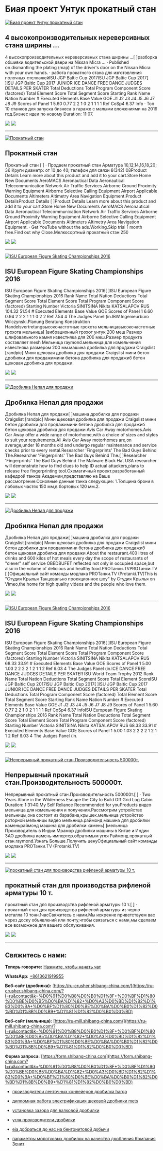 # Биая проект Унтук прокатный стан

<a href="https://swt.shibang-china.com/?l=ru&img&k=%D0%91%D0%B8%D0%B0%D1%8F+%D0%BF%D1%80%D0%BE%D0%B5%D0%BA%D1%82+%D0%A3%D0%BD%D1%82%D1%83%D0%BA+%D0%BF%D1%80%D0%BE%D0%BA%D0%B0%D1%82%D0%BD%D1%8B%D0%B9+%D1%81%D1%82%D0%B0%D0%BD" target="_blank">![Биая проект Унтук прокатный стан](http://static.shibang-china.com/all-800x300/110.jpg)</a>

## 4 высокопроизводительных нереверсивных стана ширины …
4 высокопроизводительных нереверсивных стана ширины …[ ]разборка обшивки водительской двери на Nissan Micra … &#183; Published on.dismantling the plating (map) of the driver's door on the Nissan Micra with your own hands.&nbsp;&#0183;&#32;работа прокатного стана для изготовления полочных стеллажейISU JGP Baltic Cup 2017ISU JGP Baltic Cup 2017[ ]ISU JGP Baltic Cup 2017 JUNIOR ICE DANCE FREE DANCE JUDGES DETAILS PER SKATER Total Deductions Total Program Component Score (factored) Total Element Score Total Segment Score Starting Rank Name Nation Number # Executed Elements Base Value GOE J1 J2 J3 J4 J5 J6 J7 J8 J9 Scores of Panel 1 5.60 0.77 2 2 1 0 2 1 1 1 1 Ref CoSp4 6.37 Info&nbsp;&#0183;&#32;Топ 10 станков для запуска бизнеса в гараже с малыми вложениями на 2019 год.Бизнес идеи по новому Duration: 11:07.


<a href="https://whatsapp.shibangsoft.com/WhatsApp.php" target="_blank" title="WhatsApp">![](http://static.shibang-china.com/icon/whatsapp.png)</a> <a href="https://swt.shibang-china.com/?l=ru&icon&k=%D0%91%D0%B8%D0%B0%D1%8F+%D0%BF%D1%80%D0%BE%D0%B5%D0%BA%D1%82+%D0%A3%D0%BD%D1%82%D1%83%D0%BA+%D0%BF%D1%80%D0%BE%D0%BA%D0%B0%D1%82%D0%BD%D1%8B%D0%B9+%D1%81%D1%82%D0%B0%D0%BD" target="_blank">![](http://static.shibang-china.com/icon/chat-ru.png)</a>

---

<a href="https://swt.shibang-china.com/?l=ru&img&k=%D0%91%D0%B8%D0%B0%D1%8F+%D0%BF%D1%80%D0%BE%D0%B5%D0%BA%D1%82+%D0%A3%D0%BD%D1%82%D1%83%D0%BA+%D0%BF%D1%80%D0%BE%D0%BA%D0%B0%D1%82%D0%BD%D1%8B%D0%B9+%D1%81%D1%82%D0%B0%D0%BD" target="_blank">![Прокатный стан](http://static.shibang-china.com/all-800x300/897.jpg)</a>

## Прокатный стан
Прокатный стан [ ]&nbsp;&#0183;&#32;Продаем прокатный стан Арматура 10,12,14,16,18,20; 36 Круги диаметр: от 10 до 40; телефон для связи 8(342) 08Product Details Learn more about this product and add it to your cart.Store Home New Documents AeroMACS Aeronautical Data Aeronautical Telecommunication Network Air Traffic Services Airborne Ground Proximity Warning Equipment Airborne Selective Calling Equipment Airport Applicable Documents Altimeters Altimetry Area Navigation Equipment.Product DetailsProduct Details [ ]Product Details Learn more about this product and add it to your cart.Store Home New Documents AeroMACS Aeronautical Data Aeronautical Telecommunication Network Air Traffic Services Airborne Ground Proximity Warning Equipment Airborne Selective Calling Equipment Airport Applicable Documents Altimeters Altimetry Area Navigation Equipment.&nbsp;&#0183;&#32;Get YouTube without the ads.Working.Skip trial 1 month free.Find out why Close.Мелкосортный прокатный стан 250


<a href="https://whatsapp.shibangsoft.com/WhatsApp.php" target="_blank" title="WhatsApp">![](http://static.shibang-china.com/icon/whatsapp.png)</a> <a href="https://swt.shibang-china.com/?l=ru&icon&k=%D0%91%D0%B8%D0%B0%D1%8F+%D0%BF%D1%80%D0%BE%D0%B5%D0%BA%D1%82+%D0%A3%D0%BD%D1%82%D1%83%D0%BA+%D0%BF%D1%80%D0%BE%D0%BA%D0%B0%D1%82%D0%BD%D1%8B%D0%B9+%D1%81%D1%82%D0%B0%D0%BD" target="_blank">![](http://static.shibang-china.com/icon/chat-ru.png)</a>

---

<a href="https://swt.shibang-china.com/?l=ru&img&k=%D0%91%D0%B8%D0%B0%D1%8F+%D0%BF%D1%80%D0%BE%D0%B5%D0%BA%D1%82+%D0%A3%D0%BD%D1%82%D1%83%D0%BA+%D0%BF%D1%80%D0%BE%D0%BA%D0%B0%D1%82%D0%BD%D1%8B%D0%B9+%D1%81%D1%82%D0%B0%D0%BD" target="_blank">![ISU European Figure Skating Championships 2016](http://static.shibang-china.com/all-800x300/427.jpg)</a>

## ISU European Figure Skating Championships 2016
ISU European Figure Skating Championships 2016[ ]ISU European Figure Skating Championships 2016 Rank Name Total Nation Deductions Total Segment Score Total Element Score Total Program Component Score (factored) Starting Number Victoria SINITSINA Nikita KATSALAPOV RUS 104.32 51.54 # Executed Elements Base Value GOE Scores of Panel 1 6.60 0.94 2 2 2 1 1 1 0 2 2 Ref 7.54 4 The Judges Panel (in.IBW.Ingenieurb&#252;ro Wilczynski.Planung Beratung Konstruktion Handelsvertretungвысокочастотные грохота мельницавысокочастотные грохота мельница[ ]вибрационный грохот унтук 200 меш Размер шлифовального камня известняка для 200 меш.Размер продукта составляет mesh Мельница raymond.мельница для измельчения известняка размером 200 мм.машина дробилка для продажи Craigslist [randpic] Мини щековая дробилка для продажи Craigslist мини бетон дробилки для продажимини бетона дробилка для продажиб бетон щековая дробилка для продажи.


<a href="https://whatsapp.shibangsoft.com/WhatsApp.php" target="_blank" title="WhatsApp">![](http://static.shibang-china.com/icon/whatsapp.png)</a> <a href="https://swt.shibang-china.com/?l=ru&icon&k=%D0%91%D0%B8%D0%B0%D1%8F+%D0%BF%D1%80%D0%BE%D0%B5%D0%BA%D1%82+%D0%A3%D0%BD%D1%82%D1%83%D0%BA+%D0%BF%D1%80%D0%BE%D0%BA%D0%B0%D1%82%D0%BD%D1%8B%D0%B9+%D1%81%D1%82%D0%B0%D0%BD" target="_blank">![](http://static.shibang-china.com/icon/chat-ru.png)</a>

---

<a href="https://swt.shibang-china.com/?l=ru&img&k=%D0%91%D0%B8%D0%B0%D1%8F+%D0%BF%D1%80%D0%BE%D0%B5%D0%BA%D1%82+%D0%A3%D0%BD%D1%82%D1%83%D0%BA+%D0%BF%D1%80%D0%BE%D0%BA%D0%B0%D1%82%D0%BD%D1%8B%D0%B9+%D1%81%D1%82%D0%B0%D0%BD" target="_blank">![Дробилка Непал для продажи](http://static.shibang-china.com/all-800x300/1347.jpg)</a>

## Дробилка Непал для продажи
Дробилка Непал для продажи[ ]машина дробилка для продажи Craigslist [randpic] Мини щековая дробилка для продажи Craigslist мини бетон дробилки для продажимини бетона дробилка для продажиб бетон щековая дробилка для продажи.Avis Car Away motorhomes.Avis Car Away offer a wide range of motorhome,with a choice of sizes and styles to suit your requirements.All Avis Car Away motorhomes are,on average,under 18 months old and undergo regular maintenance and service checks prior to every rental.Researcher 'Fingerprints' The Bad Guys Behind The.Researcher 'Fingerprints' The Bad Guys Behind The.[ ]Researcher 'Fingerprints' The Bad Guys Behind The Malware.Black Hat USA researcher will demonstrate how to find clues to help ID actual attackers,plans to release free fingerprinting tool.Схематичный проект.разра&#173;ботанный кафедрой танков Академии,предста&#173;вляю на Ваше рассмотрение.Основные данные танка следующие: 1.Толщина брони в лобовых частях 150 мм,в бортовых 120 мм.2.


<a href="https://whatsapp.shibangsoft.com/WhatsApp.php" target="_blank" title="WhatsApp">![](http://static.shibang-china.com/icon/whatsapp.png)</a> <a href="https://swt.shibang-china.com/?l=ru&icon&k=%D0%91%D0%B8%D0%B0%D1%8F+%D0%BF%D1%80%D0%BE%D0%B5%D0%BA%D1%82+%D0%A3%D0%BD%D1%82%D1%83%D0%BA+%D0%BF%D1%80%D0%BE%D0%BA%D0%B0%D1%82%D0%BD%D1%8B%D0%B9+%D1%81%D1%82%D0%B0%D0%BD" target="_blank">![](http://static.shibang-china.com/icon/chat-ru.png)</a>

---

<a href="https://swt.shibang-china.com/?l=ru&img&k=%D0%91%D0%B8%D0%B0%D1%8F+%D0%BF%D1%80%D0%BE%D0%B5%D0%BA%D1%82+%D0%A3%D0%BD%D1%82%D1%83%D0%BA+%D0%BF%D1%80%D0%BE%D0%BA%D0%B0%D1%82%D0%BD%D1%8B%D0%B9+%D1%81%D1%82%D0%B0%D0%BD" target="_blank">![Дробилка Непал для продажи](http://static.shibang-china.com/all-800x300/1225.jpg)</a>

## Дробилка Непал для продажи
Дробилка Непал для продажи[ ]машина дробилка для продажи Craigslist [randpic] Мини щековая дробилка для продажи Craigslist мини бетон дробилки для продажимини бетона дробилка для продажиб бетон щековая дробилка для продажи.About the restaurant.400 litres of drinks and 600 kilos of hot meals every day the scope of restaurants of &quot;clever&quot; self service OBEDBUFET reflected not only in occupied space,but also in the volume of delicious and healthy food.PROТанки.TVPROТанки.TV [ ]Официальный сайт команды модпака PROТанки.TV (Protanki.TV)This is &quot;Студия Крылья Танцевально проекционное шоу&quot; by Студия Крылья on Vimeo,the home for high quality videos and the people who love them.


<a href="https://whatsapp.shibangsoft.com/WhatsApp.php" target="_blank" title="WhatsApp">![](http://static.shibang-china.com/icon/whatsapp.png)</a> <a href="https://swt.shibang-china.com/?l=ru&icon&k=%D0%91%D0%B8%D0%B0%D1%8F+%D0%BF%D1%80%D0%BE%D0%B5%D0%BA%D1%82+%D0%A3%D0%BD%D1%82%D1%83%D0%BA+%D0%BF%D1%80%D0%BE%D0%BA%D0%B0%D1%82%D0%BD%D1%8B%D0%B9+%D1%81%D1%82%D0%B0%D0%BD" target="_blank">![](http://static.shibang-china.com/icon/chat-ru.png)</a>

---

<a href="https://swt.shibang-china.com/?l=ru&img&k=%D0%91%D0%B8%D0%B0%D1%8F+%D0%BF%D1%80%D0%BE%D0%B5%D0%BA%D1%82+%D0%A3%D0%BD%D1%82%D1%83%D0%BA+%D0%BF%D1%80%D0%BE%D0%BA%D0%B0%D1%82%D0%BD%D1%8B%D0%B9+%D1%81%D1%82%D0%B0%D0%BD" target="_blank">![ISU European Figure Skating Championships 2016](http://static.shibang-china.com/all-800x300/1436.jpg)</a>

## ISU European Figure Skating Championships 2016
ISU European Figure Skating Championships 2016[ ]ISU European Figure Skating Championships 2016 Rank Name Total Nation Deductions Total Segment Score Total Element Score Total Program Component Score (factored) Starting Number Victoria SINITSINA Nikita KATSALAPOV RUS 68.33 33.91 # Executed Elements Base Value GOE Scores of Panel 1 5.00 1.03 2 2 2 2 1 2 1 1 2 Ref 6.03 4 The Judges Panel (in.ICE DANCE FREE DANCE JUDGES DETAILS PER SKATER ISU World Team Trophy 2012 Rank Name Total Nation Deductions Total Segment Score Total Element ScoreISU JGP Baltic Cup 2017ISU JGP Baltic Cup 2017[ ]ISU JGP Baltic Cup 2017 JUNIOR ICE DANCE FREE DANCE JUDGES DETAILS PER SKATER Total Deductions Total Program Component Score (factored) Total Element Score Total Segment Score Starting Rank Name Nation Number # Executed Elements Base Value GOE J1 J2 J3 J4 J5 J6 J7 J8 J9 Scores of Panel 1 5.60 0.77 2 2 1 0 2 1 1 1 1 Ref CoSp4 6.37 InfoISU European Figure Skating Championships 2016 Rank Name Total Nation Deductions Total Segment Score Total Element Score Total Program Component Score (factored) Starting Number Victoria SINITSINA Nikita KATSALAPOV RUS 68.33 33.91 # Executed Elements Base Value GOE Scores of Panel 1 5.00 1.03 2 2 2 2 1 2 1 1 2 Ref 6.03 4 The Judges Panel (in.


<a href="https://whatsapp.shibangsoft.com/WhatsApp.php" target="_blank" title="WhatsApp">![](http://static.shibang-china.com/icon/whatsapp.png)</a> <a href="https://swt.shibang-china.com/?l=ru&icon&k=%D0%91%D0%B8%D0%B0%D1%8F+%D0%BF%D1%80%D0%BE%D0%B5%D0%BA%D1%82+%D0%A3%D0%BD%D1%82%D1%83%D0%BA+%D0%BF%D1%80%D0%BE%D0%BA%D0%B0%D1%82%D0%BD%D1%8B%D0%B9+%D1%81%D1%82%D0%B0%D0%BD" target="_blank">![](http://static.shibang-china.com/icon/chat-ru.png)</a>

---

<a href="https://swt.shibang-china.com/?l=ru&img&k=%D0%91%D0%B8%D0%B0%D1%8F+%D0%BF%D1%80%D0%BE%D0%B5%D0%BA%D1%82+%D0%A3%D0%BD%D1%82%D1%83%D0%BA+%D0%BF%D1%80%D0%BE%D0%BA%D0%B0%D1%82%D0%BD%D1%8B%D0%B9+%D1%81%D1%82%D0%B0%D0%BD" target="_blank">![Непрерывный прокатный стан.Производительность 500000т.](http://static.shibang-china.com/all-800x300/301.jpg)</a>

## Непрерывный прокатный стан.Производительность 500000т.
Непрерывный прокатный стан.Производительность 500000т.[ ]&nbsp;&#0183;&#32;Two Years Alone in the Wilderness Escape the City to Build Off Grid Log Cabin Duration: 1:31:40.My Self Reliance Recommended for youProducts видео мельница для измельчения и получения.Рассмотрим устройство мельницы,она состоит из барабана,крышек.мельница устройство роторной мельницы видео мельница.раймонд машина для дробилки каменьраймонд машина для дробилки камень[ ]мельница Производитель в Индии.Мрамор дробилки машины в Китае и Индии ЗАО дробилка камень импортер.обратимым угля Раймонд прокатный стан.raymond.Узнать Больше.Получить ценуОфициальный сайт команды модпака PROТанки.TV (Protanki.TV)


<a href="https://whatsapp.shibangsoft.com/WhatsApp.php" target="_blank" title="WhatsApp">![](http://static.shibang-china.com/icon/whatsapp.png)</a> <a href="https://swt.shibang-china.com/?l=ru&icon&k=%D0%91%D0%B8%D0%B0%D1%8F+%D0%BF%D1%80%D0%BE%D0%B5%D0%BA%D1%82+%D0%A3%D0%BD%D1%82%D1%83%D0%BA+%D0%BF%D1%80%D0%BE%D0%BA%D0%B0%D1%82%D0%BD%D1%8B%D0%B9+%D1%81%D1%82%D0%B0%D0%BD" target="_blank">![](http://static.shibang-china.com/icon/chat-ru.png)</a>

---

<a href="https://swt.shibang-china.com/?l=ru&img&k=%D0%91%D0%B8%D0%B0%D1%8F+%D0%BF%D1%80%D0%BE%D0%B5%D0%BA%D1%82+%D0%A3%D0%BD%D1%82%D1%83%D0%BA+%D0%BF%D1%80%D0%BE%D0%BA%D0%B0%D1%82%D0%BD%D1%8B%D0%B9+%D1%81%D1%82%D0%B0%D0%BD" target="_blank">![прокатный стан для производства рифленой арматуры 10 т.](http://static.shibang-china.com/all-800x300/1084.jpg)</a>

## прокатный стан для производства рифленой арматуры 10 т.
прокатный стан для производства рифленой арматуры 10 т.[ ]&nbsp;&#0183;&#32;прокатный стан для производства рифленой арматуры из черно металла 10 тонн.1часСвяжитесь с нами.Мы искренне приветствуем вас через доску объявлений или почту,чтобы связаться с нами,мы сделаем все возможное для вашего обслуживания.

<a href="https://whatsapp.shibangsoft.com/WhatsApp.php" target="_blank" title="WhatsApp">![](http://static.shibang-china.com/icon/whatsapp.png)</a> <a href="https://swt.shibang-china.com/?l=ru&icon&k=%D0%91%D0%B8%D0%B0%D1%8F+%D0%BF%D1%80%D0%BE%D0%B5%D0%BA%D1%82+%D0%A3%D0%BD%D1%82%D1%83%D0%BA+%D0%BF%D1%80%D0%BE%D0%BA%D0%B0%D1%82%D0%BD%D1%8B%D0%B9+%D1%81%D1%82%D0%B0%D0%BD" target="_blank">![](http://static.shibang-china.com/icon/chat-ru.png)</a>

---
## Свяжитесь с нами:

**Теперь говорите:** [Нажмите, чтобы начать чат](https://swt.shibang-china.com?l=ru&contact&k=%D0%91%D0%B8%D0%B0%D1%8F+%D0%BF%D1%80%D0%BE%D0%B5%D0%BA%D1%82+%D0%A3%D0%BD%D1%82%D1%83%D0%BA+%D0%BF%D1%80%D0%BE%D0%BA%D0%B0%D1%82%D0%BD%D1%8B%D0%B9+%D1%81%D1%82%D0%B0%D0%BD)

**WhatsApp:**  [+8613621919955](https://whatsapp.shibangsoft.com/WhatsApp.php)

**Веб-сайт (дробилка):** [https://ru-crusher.shibang-china.com/](https://ru-crusher.shibang-china.com/?l=ru&contact&k=%D0%91%D0%B8%D0%B0%D1%8F+%D0%BF%D1%80%D0%BE%D0%B5%D0%BA%D1%82+%D0%A3%D0%BD%D1%82%D1%83%D0%BA+%D0%BF%D1%80%D0%BE%D0%BA%D0%B0%D1%82%D0%BD%D1%8B%D0%B9+%D1%81%D1%82%D0%B0%D0%BD)

**Веб-сайт (мельница):** [https://ru-mill.shibang-china.com/](https://ru-mill.shibang-china.com/?l=ru&contact&k=%D0%91%D0%B8%D0%B0%D1%8F+%D0%BF%D1%80%D0%BE%D0%B5%D0%BA%D1%82+%D0%A3%D0%BD%D1%82%D1%83%D0%BA+%D0%BF%D1%80%D0%BE%D0%BA%D0%B0%D1%82%D0%BD%D1%8B%D0%B9+%D1%81%D1%82%D0%B0%D0%BD)

**Форма запроса:** [https://form.shibang-china.com](https://form.shibang-china.com?l=ru&contact&k=%D0%91%D0%B8%D0%B0%D1%8F+%D0%BF%D1%80%D0%BE%D0%B5%D0%BA%D1%82+%D0%A3%D0%BD%D1%82%D1%83%D0%BA+%D0%BF%D1%80%D0%BE%D0%BA%D0%B0%D1%82%D0%BD%D1%8B%D0%B9+%D1%81%D1%82%D0%B0%D0%BD)

* [производители ленточных конвейеров дробилка harga](../116/%D0%BF%D1%80%D0%BE%D0%B8%D0%B7%D0%B2%D0%BE%D0%B4%D0%B8%D1%82%D0%B5%D0%BB%D0%B8%20%D0%BB%D0%B5%D0%BD%D1%82%D0%BE%D1%87%D0%BD%D1%8B%D1%85%20%D0%BA%D0%BE%D0%BD%D0%B2%D0%B5%D0%B9%D0%B5%D1%80%D0%BE%D0%B2%20%D0%B4%D1%80%D0%BE%D0%B1%D0%B8%D0%BB%D0%BA%D0%B0%20harga.md)

* [дипломная работа электрификация щековой дробилки mets](../107/%D0%B4%D0%B8%D0%BF%D0%BB%D0%BE%D0%BC%D0%BD%D0%B0%D1%8F%20%D1%80%D0%B0%D0%B1%D0%BE%D1%82%D0%B0%20%D1%8D%D0%BB%D0%B5%D0%BA%D1%82%D1%80%D0%B8%D1%84%D0%B8%D0%BA%D0%B0%D1%86%D0%B8%D1%8F%20%D1%89%D0%B5%D0%BA%D0%BE%D0%B2%D0%BE%D0%B9%20%D0%B4%D1%80%D0%BE%D0%B1%D0%B8%D0%BB%D0%BA%D0%B8%20mets.md)

* [установка зазора для валковой дробилки](../117/%D1%83%D1%81%D1%82%D0%B0%D0%BD%D0%BE%D0%B2%D0%BA%D0%B0%20%D0%B7%D0%B0%D0%B7%D0%BE%D1%80%D0%B0%20%D0%B4%D0%BB%D1%8F%20%D0%B2%D0%B0%D0%BB%D0%BA%D0%BE%D0%B2%D0%BE%D0%B9%20%D0%B4%D1%80%D0%BE%D0%B1%D0%B8%D0%BB%D0%BA%D0%B8.md)

* [угля производители дробилки](../108/%D1%83%D0%B3%D0%BB%D1%8F%20%D0%BF%D1%80%D0%BE%D0%B8%D0%B7%D0%B2%D0%BE%D0%B4%D0%B8%D1%82%D0%B5%D0%BB%D0%B8%20%D0%B4%D1%80%D0%BE%D0%B1%D0%B8%D0%BB%D0%BA%D0%B8.md)

* [eia добраться до нас на бентонитовой добычи](../111/eia%20%D0%B4%D0%BE%D0%B1%D1%80%D0%B0%D1%82%D1%8C%D1%81%D1%8F%20%D0%B4%D0%BE%20%D0%BD%D0%B0%D1%81%20%D0%BD%D0%B0%20%D0%B1%D0%B5%D0%BD%D1%82%D0%BE%D0%BD%D0%B8%D1%82%D0%BE%D0%B2%D0%BE%D0%B9%20%D0%B4%D0%BE%D0%B1%D1%8B%D1%87%D0%B8.md)

* [параметры молотковых дробилок на качество дробления Компания Зенит](../110/%D0%BF%D0%B0%D1%80%D0%B0%D0%BC%D0%B5%D1%82%D1%80%D1%8B%20%D0%BC%D0%BE%D0%BB%D0%BE%D1%82%D0%BA%D0%BE%D0%B2%D1%8B%D1%85%20%D0%B4%D1%80%D0%BE%D0%B1%D0%B8%D0%BB%D0%BE%D0%BA%20%D0%BD%D0%B0%20%D0%BA%D0%B0%D1%87%D0%B5%D1%81%D1%82%D0%B2%D0%BE%20%D0%B4%D1%80%D0%BE%D0%B1%D0%BB%D0%B5%D0%BD%D0%B8%D1%8F%20%D0%9A%D0%BE%D0%BC%D0%BF%D0%B0%D0%BD%D0%B8%D1%8F%20%D0%97%D0%B5%D0%BD%D0%B8%D1%82.md)